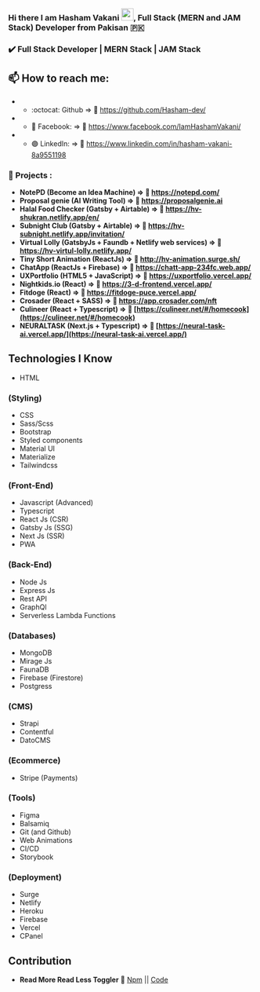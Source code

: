 ### Hi there I am Hasham Vakani <img height="25px" src="https://media.giphy.com/media/hvRJCLFzcasrR4ia7z/giphy.gif" width="25px">, Full Stack (MERN and JAM Stack) Developer from Pakisan :pakistan: 

### :heavy_check_mark: Full Stack Developer | MERN Stack | JAM Stack


## 📫 How to reach me:  

- - :octocat: Github              => :link:	https://github.com/Hasham-dev/
- - :large_blue_circle: Facebook: => :link:	https://www.facebook.com/IamHashamVakani/
- - :purple_circle: LinkedIn:     => :link:	https://www.linkedin.com/in/hasham-vakani-8a9551198
<!-- - - :large_blue_diamond: Facebook (Page): => :link:	https://www.facebook.com/developerJunaid -->

### :medal_sports: Projects :
- **NotePD (Become an Idea Machine) => :link: https://notepd.com/**
- **Proposal genie (AI Writing Tool) => :link: https://proposalgenie.ai**
- **Halal Food Checker (Gatsby + Airtable) => :link: https://hv-shukran.netlify.app/en/**
- **Subnight Club (Gatsby + Airtable) => :link: https://hv-subnight.netlify.app/invitation/**
- **Virtual Lolly (GatsbyJs + Faundb + Netlify web services) =>  :link: https://hv-virtul-lolly.netlify.app/**
- **Tiny Short Animation (ReactJs) => :link:	http://hv-animation.surge.sh/**
- **ChatApp (ReactJs + Firebase)  => :link: https://chatt-app-234fc.web.app/**
- **UXPortfolio (HTML5 + JavaScript)  => :link: https://uxportfolio.vercel.app/**
- **Nightkids.io (React)  => :link: https://3-d-frontend.vercel.app/**
- **Fitdoge (React)  => :link: https://fitdoge-puce.vercel.app/**
- **Crosader (React + SASS)  => :link: https://app.crosader.com/nft**
- **Culineer (React + Typescript)  => :link: [https://culineer.net/#/homecook](https://culineer.net/#/homecook)**
- **NEURALTASK (Next.js + Typescript)  => :link: [https://neural-task-ai.vercel.app/](https://neural-task-ai.vercel.app/)**


## Technologies I Know


- HTML
### (Styling)
- CSS 
- Sass/Scss
- Bootstrap
- Styled components
- Material UI
- Materialize
- Tailwindcss

### (Front-End)
- Javascript (Advanced)
- Typescript
- React Js (CSR)
- Gatsby Js (SSG)
- Next Js (SSR)
- PWA

### (Back-End)
- Node Js 
- Express Js 
- Rest API
- GraphQl 
- Serverless Lambda Functions

### (Databases)
- MongoDB 
- Mirage Js
- FaunaDB 
- Firebase (Firestore)
- Postgress


### (CMS)
- Strapi
- Contentful
- DatoCMS

### (Ecommerce)
- Stripe (Payments)

### (Tools)
- Figma
- Balsamiq
- Git (and Github) 
- Web Animations
- CI/CD
- Storybook

### (Deployment)
- Surge
- Netlify
- Heroku
- Firebase 
- Vercel
- CPanel



## Contribution

- **Read More Read Less Toggler** :link: [Npm](https://www.npmjs.com/package/read-more-read-less-toggler) || [Code](https://github.com/Hasham-dev/read-more-read-less-toggler)
